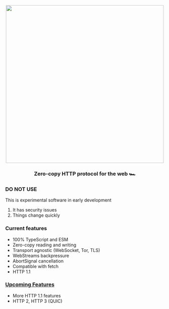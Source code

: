 <div align="center">
<img width="500" src="https://user-images.githubusercontent.com/4405263/211164253-c5f977ea-358a-4ad0-a8ab-9c4cdd4137e1.png" />
</div>
<h3 align="center">
Zero-copy HTTP protocol for the web 🏎️
</h3>

### DO NOT USE

This is experimental software in early development

1. It has security issues
2. Things change quickly

### Current features
- 100% TypeScript and ESM
- Zero-copy reading and writing
- Transport agnostic (WebSocket, Tor, TLS)
- WebStreams backpressure
- AbortSignal cancellation
- Compatible with fetch
- HTTP 1.1

### [Upcoming Features](https://github.com/sponsors/hazae41)
- More HTTP 1.1 features
- HTTP 2, HTTP 3 (QUIC)

